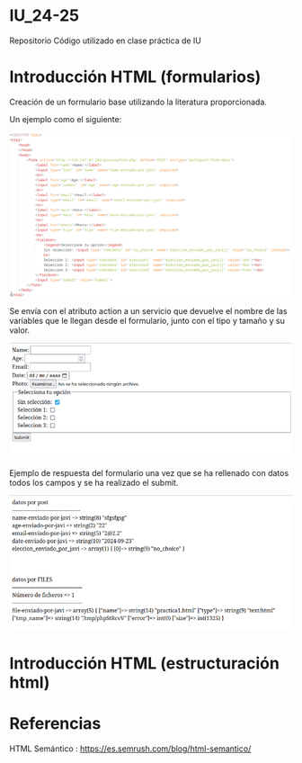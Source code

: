 # IU_24-25
Repositorio Código utilizado en clase práctica de IU

# Introducción HTML (formularios)

Creación de un formulario base utilizando la literatura proporcionada.

Un ejemplo como el siguiente:

![html formulario base](./Imagenes/FuenteEjemploFormularioIntroHTML.png)

Se envía con el atributo action a un servicio que devuelve el nombre de las variables que le llegan desde el formulario, junto con el tipo y tamaño y su valor.

![formulario base](./Imagenes/EjemploFormularioIntroHTML.png)

Ejemplo de respuesta del formulario una vez que se ha rellenado con datos todos los campos y se ha realizado el submit.

![respuesta formulario base](./Imagenes/RespuestaEjemploFormularioIntroHTML.png)

# Introducción HTML (estructuración html)



# Referencias

HTML Semántico : https://es.semrush.com/blog/html-semantico/


